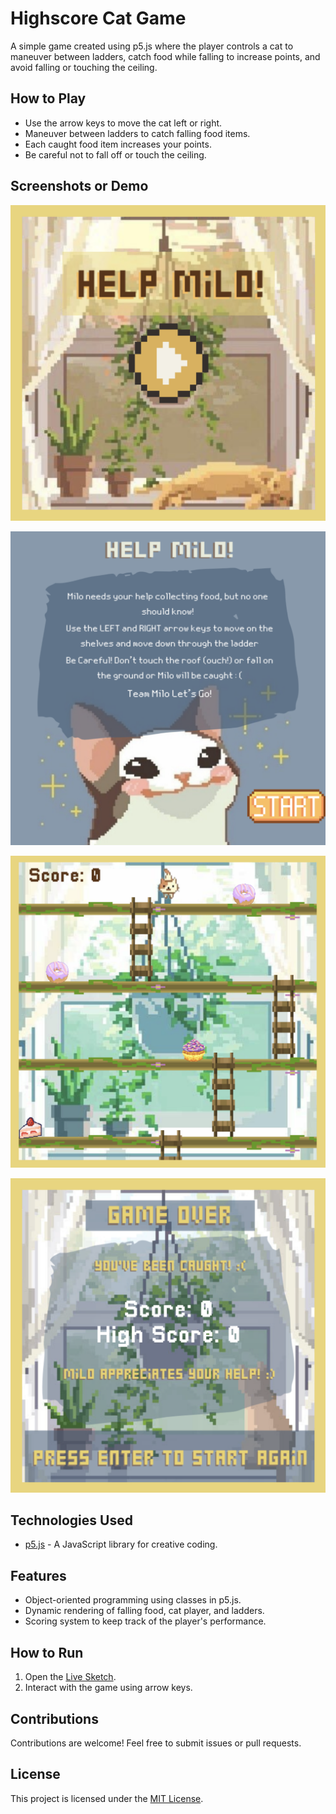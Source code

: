 # Highscore Cat Game

A simple game created using p5.js where the player controls a cat to maneuver between ladders, catch food while falling to increase points, and avoid falling or touching the ceiling.

## How to Play

- Use the arrow keys to move the cat left or right.
- Maneuver between ladders to catch falling food items.
- Each caught food item increases your points.
- Be careful not to fall off or touch the ceiling.

## Screenshots or Demo

![Start Page](1.png)

![Instructions Page](2.png)

![Game Page](3.png)

![Restart Page](4.png)

## Technologies Used

- [p5.js](https://p5js.org/) - A JavaScript library for creative coding.

## Features

- Object-oriented programming using classes in p5.js.
- Dynamic rendering of falling food, cat player, and ladders.
- Scoring system to keep track of the player's performance.

## How to Run

1. Open the [Live Sketch](https://editor.p5js.org/kk4597/full/GdGqXZYpt).
2. Interact with the game using arrow keys.

## Contributions

Contributions are welcome! Feel free to submit issues or pull requests.

## License

This project is licensed under the [MIT License](LICENSE).
